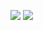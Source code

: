 




![](https://gitee.com/niubenwsl/image_repo/raw/master/image/java/BeanWrapperImpl.png)
![](https://gitee.com/niubenwsl/image_repo/raw/master/image/java/AnnotatedGenericBeanDefinition.png)
